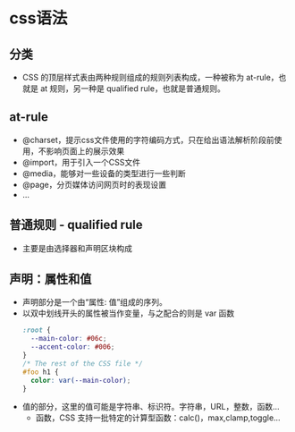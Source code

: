 # css语法

## 分类
- CSS 的顶层样式表由两种规则组成的规则列表构成，一种被称为 at-rule，也就是 at 规则，另一种是 qualified rule，也就是普通规则。

## at-rule
- @charset，提示css文件使用的字符编码方式，只在给出语法解析阶段前使用，不影响页面上的展示效果
- @import，用于引入一个CSS文件
- @media，能够对一些设备的类型进行一些判断
- @page，分页媒体访问网页时的表现设置
- ...

## 普通规则 - qualified rule
- 主要是由选择器和声明区块构成

## 声明：属性和值
- 声明部分是一个由“属性: 值”组成的序列。
- 以双中划线开头的属性被当作变量，与之配合的则是 var 函数
  ```css
  :root {
    --main-color: #06c;
    --accent-color: #006;
  }
  /* The rest of the CSS file */
  #foo h1 {
    color: var(--main-color);
  }
  ```
- 值的部分，这里的值可能是字符串、标识符。字符串，URL，整数，函数...
  - 函数，CSS 支持一批特定的计算型函数：calc()，max,clamp,toggle...
